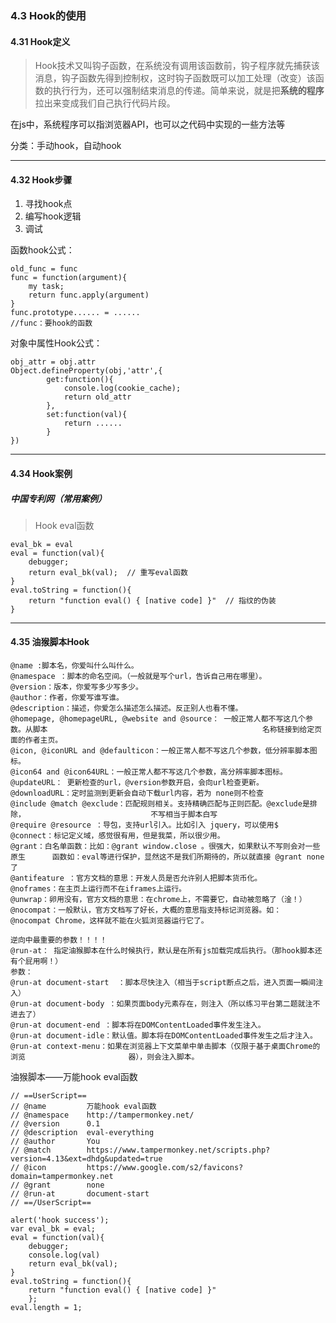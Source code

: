 ### 4.3 Hook的使用

#### 4.31 Hook定义

> Hook技术又叫钩子函数，在系统没有调用该函数前，钩子程序就先捕获该消息，钩子函数先得到控制权，这时钩子函数既可以加工处理（改变）该函数的执行行为，还可以强制结束消息的传递。简单来说，就是把**系统的程序**拉出来变成我们自己执行代码片段。

在js中，系统程序可以指浏览器API，也可以之代码中实现的一些方法等

分类：手动hook，自动hook

---

####  4.32 Hook步骤

1. 寻找hook点
2. 编写hook逻辑
3. 调试

函数hook公式：

```
old_func = func
func = function(argument){
	my task;
	return func.apply(argument)
}
func.prototype...... = ......
//func：要hook的函数
```

对象中属性Hook公式：

```
obj_attr = obj.attr
Object.defineProperty(obj,'attr',{
		get:function(){
			console.log(cookie_cache);
			return old_attr
		},
		set:function(val){
			return ......
		}
})
```

----------

#### 4.34 Hook案例

##### 中国专利网（常用案例）

> Hook eval函数

```
eval_bk = eval
eval = function(val){
	debugger;
	return eval_bk(val);  // 重写eval函数
}
eval.toString = function(){
	return "function eval() { [native code] }"  // 指纹的伪装
}
```

----

#### 4.35 油猴脚本Hook

```
@name :脚本名，你爱叫什么叫什么。
@namespace ：脚本的命名空间。（一般就是写个url，告诉自己用在哪里）。
@version：版本，你爱写多少写多少。
@author：作者，你爱写谁写谁。
@description：描述，你爱怎么描述怎么描述。反正别人也看不懂。
@homepage, @homepageURL, @website and @source： 一般正常人都不写这几个参数。从脚本												名称链接到给定页面的作者主页。
@icon, @iconURL and @defaulticon：一般正常人都不写这几个参数，低分辨率脚本图标。
@icon64 and @icon64URL：一般正常人都不写这几个参数，高分辨率脚本图标。
@updateURL： 更新检查的url，@version参数开启，会向url检查更新。
@downloadURL：定时监测到更新会自动下载url内容，若为 none则不检查
@include @match @exclude：匹配规则相关。支持精确匹配与正则匹配。@exclude是排除，						    不写相当于脚本白写
@require @resource ：导包，支持url引入。比如引入 jquery，可以使用$
@connect：标记定义域，感觉很有用，但是我菜，所以很少用。
@grant：白名单函数：比如：@grant window.close 。很强大，如果默认不写则会对一些原生		函数如：eval等进行保护，显然这不是我们所期待的，所以就直接 @grant none了
@antifeature ：官方文档的意思：开发人员是否允许别人把脚本货币化。
@noframes：在主页上运行而不在iframes上运行。
@unwrap：卵用没有，官方文档的意思：在chrome上，不需要它，自动被忽略了（淦！）
@nocompat：一般默认，官方文档写了好长，大概的意思指支持标记浏览器。如： 								@nocompat Chrome，这样就不能在火狐浏览器运行它了。

逆向中最重要的参数！！！！
@run-at： 指定油猴脚本在什么时候执行，默认是在所有js加载完成后执行。（那hook脚本还有个屁用啊！）
参数：
@run-at document-start  ：脚本尽快注入（相当于script断点之后，进入页面一瞬间注入）
@run-at document-body ：如果页面body元素存在，则注入（所以练习平台第二题就注不进去了）
@run-at document-end ：脚本将在DOMContentLoaded事件发生注入。
@run-at document-idle：默认值。脚本将在DOMContentLoaded事件发生之后才注入。
@run-at context-menu：如果在浏览器上下文菜单中单击脚本（仅限于基于桌面Chrome的浏览						 器），则会注入脚本。
```

油猴脚本——万能hook eval函数

```
// ==UserScript==
// @name         万能hook eval函数
// @namespace    http://tampermonkey.net/
// @version      0.1
// @description  eval-everything
// @author       You
// @match        https://www.tampermonkey.net/scripts.php?version=4.13&ext=dhdg&updated=true
// @icon         https://www.google.com/s2/favicons?domain=tampermonkey.net
// @grant        none
// @run-at       document-start
// ==/UserScript==

alert('hook success');
var eval_bk = eval;
eval = function(val){
    debugger;
    console.log(val)
    return eval_bk(val);
}
eval.toString = function(){
	return "function eval() { [native code] }"
	};
eval.length = 1;
```

